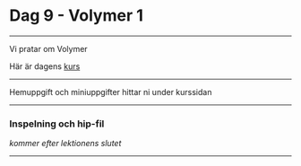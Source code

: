 
# **Dag 9 - Volymer 1**
___

Vi pratar om Volymer


Här är dagens [kurs](https://github.com/Studio-Konkret/Technical-Direction/tree/main/Kursmoment/113_Volymer_01)

___
Hemuppgift och miniuppgifter hittar ni under kurssidan

___
### **Inspelning och hip-fil**
*kommer efter lektionens slutet*
___



